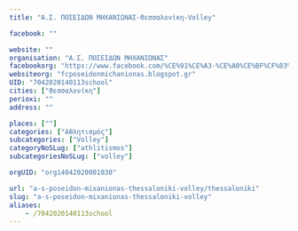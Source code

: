 ```yaml
---
title: "Α.Σ. ΠΟΣΕΙΔΩΝ ΜΗΧΑΝΙΩΝΑΣ-Θεσσαλονίκη-Volley"

facebook: ""

website: ""
organisation: "Α.Σ. ΠΟΣΕΙΔΩΝ ΜΗΧΑΝΙΩΝΑΣ"
facebookorg: "https://www.facebook.com/%CE%91%CE%A3-%CE%A0%CE%BF%CF%83%CE%B5%CE%B9%CE%B4%CF%8E%CE%BD-%CE%9D%CE%9C%CE%B7%CF%87%CE%B1%CE%BD%CE%B9%CF%8E%CE%BD%CE%B1%CF%82-257663844342413/"
websiteorg: "fcposeidonmichanionas.blogspot.gr"
UID: "7042020140113school"
cities: ["Θεσσαλονίκη"]
perioxi: ""
address: ""

places: [""]
categories: ["Αθλητισμός"]
subcategories: ["Volley"]
categoryNoSLug: ["athlitismos"]
subcategoriesNoSLug: ["volley"]

orgUID: "org14042020001030"

url: "a-s-poseidon-mixanionas-thessaloniki-volley/thessaloniki"
slug: "a-s-poseidon-mixanionas-thessaloniki-volley"
aliases:
    - /7042020140113school
---
```





